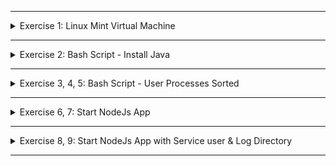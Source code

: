 </details>

******

<details>
<summary>Exercise 1: Linux Mint Virtual Machine </summary>
 <br />

Download Page
- https://linuxmint.com/download.php

Installation Guide
- https://linuxmint-installation-guide.readthedocs.io/en/latest/

If you have any issues creating the VM locally, you can use this free online VM platform to get access to Linux Mint
- https://www.onworks.net/component/content/article?id=65735:free-linux-mint-online

_Just click on "run online" and it will spin up a new Mint OS machine for you_

</details>

******

<details>
<summary>Exercise 2: Bash Script - Install Java </summary>
 <br />

**script:**
```sh
#!/bin/bash

apt update
apt install -y default-jre

java_version=$(java -version 2>&1 >/dev/null | grep "java version\|openjdk version" | awk '{print substr($3,2,2)}')

if [ "$java_version" == "" ]
then
    echo Installing Java has failed. No java version found	
elif [ "$java_version" == "1." ]
then
    echo An old version of Java installation found
elif [ "$java_version" -ge 11 ]
then
    echo Java version 11 or greater installed successfully
fi
```

Execute script with sudo!

Breakdown of command that gets java version:
- `java -version` gives you the complete version output.
- `2>&1 >/dev/null` addition takes any output including any errors generated by the `java -version` command and discards it, not showing it on the command-line and silently forwarding it using `|` (pipe) to the next command, which is `grep "java version\|openjdk version"`
- `grep "java version\|openjdk version"` simply finds a line in the output that has "java version" or "openjdk version" in it. The example line will look like this: openjdk version "11.0.16" 2022-07-19
- `awk '{print substr($3,2,2)}` takes the line from the previous output and grabs the third section of the string "11.0.16" and from there grabs the first 2 characters, which will be "11"

Explanation of if else script:
- In the if else checks, we check if the $java_version variable has no value at all or empty value, it means we have no java installation at all
- If you have an older version of java already installed, like 1.6, 1.7, 1.8, then the value of $java_version will be "1." - first 2 characters. So with "$java_version" == "1.", we check whether java_version variable is "1.". This means installing latest java version was not successful, since you still have only the old version.
- In case of success you should get java version which is 11 or higher ($java_version" -ge 11), which will print success message.


</details>

******

<details>
<summary>Exercise 3, 4, 5: Bash Script - User Processes Sorted </summary>
 <br />

**script  :**
```sh
#!/bin/bash

echo -n "Would you like to sort the processes output by memory or CPU? (m/c) "
read sortby
echo -n "How many results do you want to display? "
read lines

if [ "$sortby" = "m" ]
then
    ps aux --sort -rss | grep -i `whoami` | head -n "$lines"
elif [ "$sortby" = "c" ]
then
    ps aux --sort -%cpu | grep -i `whoami` | head -n "$lines"
else
    echo "No input provided. Exiting"
fi
```

</details>

******

<details>
<summary>Exercise 6, 7: Start NodeJs App </summary>
 <br />

**script**
```sh
#!/bin/bash

# prepare environment, install all tools
apt update

echo "install node, npm, curl, wget, net-tools"
apt install -y nodejs npm curl net-tools  
sleep 15
echo ""
echo "################"
echo ""

# read user input for log directory
echo -n "Set log directory location for the application (absolute path): "
read LOG_DIRECTORY
if [ -d $LOG_DIRECTORY ]
then
  echo "$LOG_DIRECTORY already exists"
else
  mkdir -p $LOG_DIRECTORY
  echo "A new directory $LOG_DIRECTORY has been created"
fi

# display nodeJS version
node_version=$(node --version)
echo "NodeJS version $node_version installed"

# display npm version
npm_version=$(npm --version)
echo "NPM version $npm_version installed"

echo ""
echo "################"
echo ""

# fetch NodeJS project archive from s3 bucket
wget https://node-envvars-artifact.s3.eu-west-2.amazonaws.com/bootcamp-node-envvars-project-1.0.0.tgz

# extract the project archive to ./package folder
tar zxvf ./bootcamp-node-envvars-project-1.0.0.tgz

# set all needed environment variables
export APP_ENV=dev
export DB_PWD=mysecret
export DB_USER=myuser 

# change to package directory
cd package

# install application dependencies
npm install

# start the nodejs application in the background
node server.js &

# display that nodejs process is running
ps aux | grep node | grep -v grep

# display that nodejs is running on port 3000
netstat -ltnp | grep :3000
```

</details>

******

<details>
<summary>Exercise 8, 9: Start NodeJs App with Service user & Log Directory </summary>
 <br />

**script**
```sh
#!/bin/bash

# prepare environment, install all tools
apt update
NEW_USER=myapp

echo "install node, npm, curl, wget, net-tools"
apt install -y nodejs npm curl net-tools  
sleep 15
echo ""
echo "################"
echo ""

# read user input for log directory
echo -n "Set log directory location for the application (absolute path): "
read LOG_DIRECTORY
if [ -d $LOG_DIRECTORY ]
then
  echo "$LOG_DIRECTORY already exists"
else
  mkdir -p $LOG_DIRECTORY
  echo "A new directory $LOG_DIRECTORY has been created"
fi

# display nodeJS version
node_version=$(node --version)
echo "NodeJS version $node_version installed"

# display npm version
npm_version=$(npm --version)
echo "NPM version $npm_version installed"

echo ""
echo "################"
echo ""

# create new user to run the application and make owner of log dir
useradd $NEW_USER -m
chown $NEW_USER -R $LOG_DIRECTORY

# executing the following commands as new user using 'runuser' command

# fetch NodeJS project archive from s3 bucket
runuser -l $NEW_USER -c "wget https://node-envvars-artifact.s3.eu-west-2.amazonaws.com/bootcamp-node-envvars-project-1.0.0.tgz"

# extract the project archive to ./package folder
runuser -l $NEW_USER -c "tar zxvf ./bootcamp-node-envvars-project-1.0.0.tgz"

# start the nodejs application in the background, with all needed env vars with new user myapp
runuser -l $NEW_USER -c "
    export APP_ENV=dev && 
    export DB_PWD=mysecret && 
    export DB_USER=myuser && 
    export LOG_DIR=$LOG_DIRECTORY && 
    cd package && 
    npm install && 
    node server.js &"

# display that nodejs process is running
ps aux | grep node | grep -v grep

# display that nodejs is running on port 3000
netstat -ltnp | grep :3000
```

Execute script with sudo command

</details>

******
